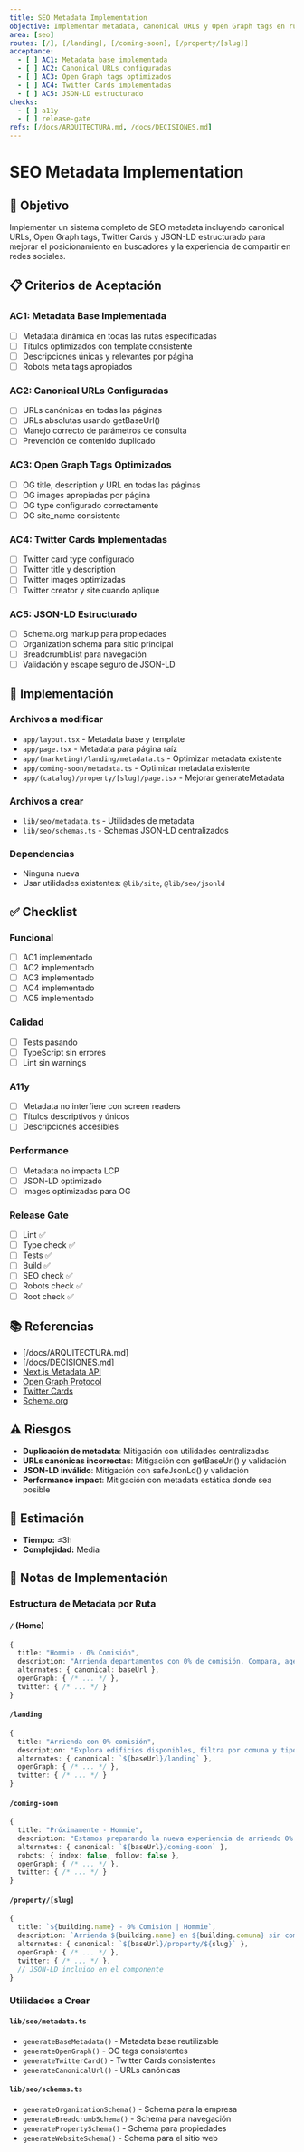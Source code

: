 ```yaml
---
title: SEO Metadata Implementation
objective: Implementar metadata, canonical URLs y Open Graph tags en rutas principales
area: [seo]
routes: [/], [/landing], [/coming-soon], [/property/[slug]]
acceptance:
  - [ ] AC1: Metadata base implementada
  - [ ] AC2: Canonical URLs configuradas
  - [ ] AC3: Open Graph tags optimizados
  - [ ] AC4: Twitter Cards implementadas
  - [ ] AC5: JSON-LD estructurado
checks:
  - [ ] a11y
  - [ ] release-gate
refs: [/docs/ARQUITECTURA.md, /docs/DECISIONES.md]
---
```


# SEO Metadata Implementation

## 🎯 Objetivo
Implementar un sistema completo de SEO metadata incluyendo canonical URLs, Open Graph tags, Twitter Cards y JSON-LD estructurado para mejorar el posicionamiento en buscadores y la experiencia de compartir en redes sociales.

## 📋 Criterios de Aceptación

### AC1: Metadata Base Implementada
- [ ] Metadata dinámica en todas las rutas especificadas
- [ ] Títulos optimizados con template consistente
- [ ] Descripciones únicas y relevantes por página
- [ ] Robots meta tags apropiados

### AC2: Canonical URLs Configuradas
- [ ] URLs canónicas en todas las páginas
- [ ] URLs absolutas usando getBaseUrl()
- [ ] Manejo correcto de parámetros de consulta
- [ ] Prevención de contenido duplicado

### AC3: Open Graph Tags Optimizados
- [ ] OG title, description y URL en todas las páginas
- [ ] OG images apropiadas por página
- [ ] OG type configurado correctamente
- [ ] OG site_name consistente

### AC4: Twitter Cards Implementadas
- [ ] Twitter card type configurado
- [ ] Twitter title y description
- [ ] Twitter images optimizadas
- [ ] Twitter creator y site cuando aplique

### AC5: JSON-LD Estructurado
- [ ] Schema.org markup para propiedades
- [ ] Organization schema para sitio principal
- [ ] BreadcrumbList para navegación
- [ ] Validación y escape seguro de JSON-LD

## 🔧 Implementación

### Archivos a modificar
- `app/layout.tsx` - Metadata base y template
- `app/page.tsx` - Metadata para página raíz
- `app/(marketing)/landing/metadata.ts` - Optimizar metadata existente
- `app/coming-soon/metadata.ts` - Optimizar metadata existente
- `app/(catalog)/property/[slug]/page.tsx` - Mejorar generateMetadata

### Archivos a crear
- `lib/seo/metadata.ts` - Utilidades de metadata
- `lib/seo/schemas.ts` - Schemas JSON-LD centralizados

### Dependencias
- Ninguna nueva
- Usar utilidades existentes: `@lib/site`, `@lib/seo/jsonld`

## ✅ Checklist

### Funcional
- [ ] AC1 implementado
- [ ] AC2 implementado
- [ ] AC3 implementado
- [ ] AC4 implementado
- [ ] AC5 implementado

### Calidad
- [ ] Tests pasando
- [ ] TypeScript sin errores
- [ ] Lint sin warnings

### A11y
- [ ] Metadata no interfiere con screen readers
- [ ] Títulos descriptivos y únicos
- [ ] Descripciones accesibles

### Performance
- [ ] Metadata no impacta LCP
- [ ] JSON-LD optimizado
- [ ] Images optimizadas para OG

### Release Gate
- [ ] Lint ✅
- [ ] Type check ✅
- [ ] Tests ✅
- [ ] Build ✅
- [ ] SEO check ✅
- [ ] Robots check ✅
- [ ] Root check ✅

## 📚 Referencias
- [/docs/ARQUITECTURA.md]
- [/docs/DECISIONES.md]
- [Next.js Metadata API](https://nextjs.org/docs/app/building-your-application/optimizing/metadata)
- [Open Graph Protocol](https://ogp.me/)
- [Twitter Cards](https://developer.twitter.com/en/docs/twitter-for-websites/cards/overview/abouts-cards)
- [Schema.org](https://schema.org/)

## ⚠️ Riesgos
- **Duplicación de metadata**: Mitigación con utilidades centralizadas
- **URLs canónicas incorrectas**: Mitigación con getBaseUrl() y validación
- **JSON-LD inválido**: Mitigación con safeJsonLd() y validación
- **Performance impact**: Mitigación con metadata estática donde sea posible

## 🎯 Estimación
- **Tiempo:** ≤3h
- **Complejidad:** Media

## 📝 Notas de Implementación

### Estructura de Metadata por Ruta

#### `/` (Home)
```typescript
{
  title: "Hommie · 0% Comisión",
  description: "Arrienda departamentos con 0% de comisión. Compara, agenda visita y arrienda fácil.",
  alternates: { canonical: baseUrl },
  openGraph: { /* ... */ },
  twitter: { /* ... */ }
}
```

#### `/landing`
```typescript
{
  title: "Arrienda con 0% comisión",
  description: "Explora edificios disponibles, filtra por comuna y tipología, y agenda tu visita sin pagar comisión.",
  alternates: { canonical: `${baseUrl}/landing` },
  openGraph: { /* ... */ },
  twitter: { /* ... */ }
}
```

#### `/coming-soon`
```typescript
{
  title: "Próximamente - Hommie",
  description: "Estamos preparando la nueva experiencia de arriendo 0% comisión. Sin letra chica.",
  alternates: { canonical: `${baseUrl}/coming-soon` },
  robots: { index: false, follow: false },
  openGraph: { /* ... */ },
  twitter: { /* ... */ }
}
```

#### `/property/[slug]`
```typescript
{
  title: `${building.name} - 0% Comisión | Hommie`,
  description: `Arrienda ${building.name} en ${building.comuna} sin comisión de corretaje.`,
  alternates: { canonical: `${baseUrl}/property/${slug}` },
  openGraph: { /* ... */ },
  twitter: { /* ... */ },
  // JSON-LD incluido en el componente
}
```

### Utilidades a Crear

#### `lib/seo/metadata.ts`
- `generateBaseMetadata()` - Metadata base reutilizable
- `generateOpenGraph()` - OG tags consistentes
- `generateTwitterCard()` - Twitter Cards consistentes
- `generateCanonicalUrl()` - URLs canónicas

#### `lib/seo/schemas.ts`
- `generateOrganizationSchema()` - Schema para la empresa
- `generateBreadcrumbSchema()` - Schema para navegación
- `generatePropertySchema()` - Schema para propiedades
- `generateWebsiteSchema()` - Schema para el sitio web
